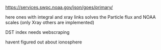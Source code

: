 https://services.swpc.noaa.gov/json/goes/primary/

here ones with integral and xray links solves the Particle flux and NOAA scales (only Xray others are implemented)

DST index needs webscraping

havent figured out about ionosphere